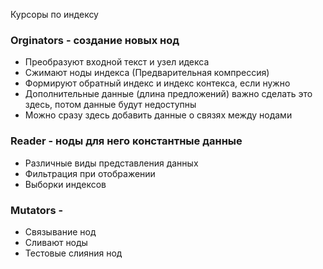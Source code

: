 Курсоры по индексу

### Orginators - создание новых нод

- Преобразуют входной текст и узел идекса
- Сжимают ноды индекса (Предварительная компрессия)
- Формируют обратный индекс и индекс контекса, если нужно
- Дополнительные данные (длина предложений) важно сделать это здесь, потом данные будут недоступны
- Можно сразу здесь добавить данные о связях между нодами

### Reader - ноды для него константные данные

- Различные виды представления данных
- Фильтрация при отображении
- Выборки индексов


### Mutators - 

- Связывание нод
- Сливают ноды
- Тестовые слияния нод
